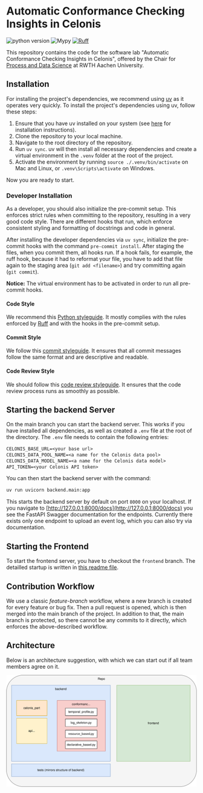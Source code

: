 # Automatic Conformance Checking Insights in Celonis

![python version](https://img.shields.io/badge/python-3.12-blue)
![Mypy](https://img.shields.io/badge/mypy-checked-blue)
[![Ruff](https://img.shields.io/endpoint?url=https://raw.githubusercontent.com/astral-sh/ruff/main/assets/badge/v2.json)](https://github.com/astral-sh/ruff)

This repository contains the code for the software lab "Automatic Conformance Checking Insights in Celonis", offered by the Chair for [Process and Data Science](https://www.pads.rwth-aachen.de/) at RWTH Aachen University.

## Installation

For installing the project's dependencies, we recommend using [uv](https://docs.astral.sh/uv/) as it operates very quickly.
To install the project's dependencies using uv, follow these steps:

  1. Ensure that you have uv installed on your system (see [here](https://docs.astral.sh/uv/getting-started/installation/) for installation instructions).
  2. Clone the repository to your local machine.
  3. Navigate to the root directory of the repository.
  4. Run `uv sync`. uv will then install all necessary dependencies and create a virtual environment in the `.venv` folder at the root of the project.
  5. Activate the environment by running `source ./.venv/bin/activate` on Mac and Linux, or `.venv\Scripts\activate` on Windows.

Now you are ready to start.

### Developer Installation

As a developer, you should also initialize the pre-commit setup.
This enforces strict rules when committing to the repository, resulting in a very good code style.
There are different hooks that run, which enforce consistent styling and formatting of docstrings and code in general.

After installing the developer dependencies via `uv sync`, initialize the pre-commit hooks with the command `pre-commit install`.
After staging the files, when you commit them, all hooks run.
If a hook fails, for example, the ruff hook, because it had to reformat your file, you have to add that file again to the staging area (`git add <filename>`) and try committing again (`git commit`).

**Notice:** The virtual environment has to be activated in order to run all pre-commit hooks.

#### Code Style

We recommend this [Python styleguide](https://github.com/iai-group/guidelines/tree/main/python).
It mostly complies with the rules enforced by [Ruff](https://docs.astral.sh/ruff/) and with the hooks in the pre-commit setup.

#### Commit Style

We follow this [commit styleguide](https://github.com/iai-group/guidelines/blob/main/github/Git_commit.md).
It ensures that all commit messages follow the same format and are descriptive and readable.

#### Code Review Style

We should follow this [code review styleguide](https://github.com/iai-group/guidelines/blob/main/github/Code_review.md).
It ensures that the code review process runs as smoothly as possible.

## Starting the backend Server

On the main branch you can start the backend server.
This works if you have installed all dependencies, as well as created a `.env` file at the root of the directory.
The `.env` file needs to contain the following entries:

```dotenv
CELONIS_BASE_URL=<your base url>
CELONIS_DATA_POOL_NAME=<a name for the Celonis data pool>
CELONIS_DATA_MODEL_NAME=<a name for the Celonis data model>
API_TOKEN=<your Celonis API token>
```

You can then start the backend server with the command:

```bash
uv run uvicorn backend.main:app
```

This starts the backend server by default on port `8000` on your localhost.
If you navigate to [http://127.0.0.1:8000/docs](http://127.0.0.1:8000/docs) you see the FastAPI Swagger documentation for the endpoints.
Currently there exists only one endpoint to upload an event log, which you can also try via documentation.

## Starting the Frontend

To start the frontend server, you have to checkout the `frontend` branch.
The detailled startup is written in [this readme file](./frontend/README.md).

## Contribution Workflow

We use a classic *feature-branch* workflow, where a new branch is created for every feature or bug fix.
Then a pull request is opened, which is then merged into the main branch of the project.
In addition to that, the main branch is protected, so there cannot be any commits to it directly, which enforces the above-described workflow.

## Architecture

Below is an architecture suggestion, with which we can start out if all team members agree on it.

![Image of architecture](./docs/source/_static/architecture.svg)
